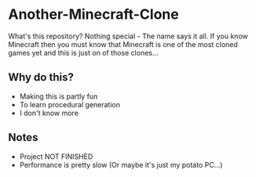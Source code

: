 # Another-Minecraft-Clone

What's this repository? Nothing special - The name says it all. If you know Minecraft then you must know that Minecraft is one of the most cloned games yet and this is just on of those clones...

## Why do this?
- Making this is partly fun
- To learn procedural generation
- I don't know more

## Notes
- Project NOT FINISHED
- Performance is pretty slow (Or maybe it's just my potato PC...)
